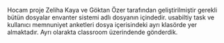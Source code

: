 Hocam proje Zeliha Kaya ve Göktan Özer tarafından geliştirilmiştir gerekli bütün dosyalar envanter sistemi adlı dosyanın içindedir. 
usabiltiy task ve kullanıcı memnuniyet anketleri dosya içerisindeki ayrı klasörde yer almaktadır. Ayrı olarakta classroom üzerindende gönderdik.

